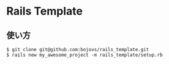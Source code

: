 # Rails Template

## 使い方

```
$ git clone git@github.com:bojovs/rails_template.git
$ rails new my_awesome_project -m rails_template/setup.rb
```